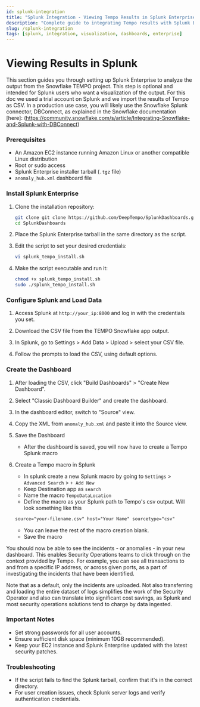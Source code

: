 ```yaml
---
id: splunk-integration
title: "Splunk Integration - Viewing Tempo Results in Splunk Enterprise"
description: "Complete guide to integrating Tempo results with Splunk Enterprise. Set up visualizations, dashboards, and analysis tools for threat detection data."
slug: /splunk-integration
tags: [splunk, integration, visualization, dashboards, enterprise]
---
```


# Viewing Results in Splunk

This section guides you through setting up Splunk Enterprise to analyze the output from the Snowflake TEMPO project.  This step is optional and intended for Splunk users who want a visualization of the output.  For this doc we used a trial account on Splunk and we import the results of Tempo as CSV.  In a production use case, you will likely use the Snowflake Splunk connector, DBConnect, as explained in the Snowflake documentation [here]: (https://community.snowflake.com/s/article/Integrating-Snowflake-and-Splunk-with-DBConnect)

### Prerequisites
- An Amazon EC2 instance running Amazon Linux or another compatible Linux distribution
- Root or sudo access
- Splunk Enterprise installer tarball (`.tgz` file)
- `anomaly_hub.xml` dashboard file

### Install Splunk Enterprise

1. Clone the installation repository:
   ```bash
   git clone git clone https://github.com/DeepTempo/SplunkDashboards.git
   cd SplunkDashboards
   ```

2. Place the Splunk Enterprise tarball in the same directory as the script.

3. Edit the script to set your desired credentials:
   ```bash
   vi splunk_tempo_install.sh
   ```

4. Make the script executable and run it:
   ```bash
   chmod +x splunk_tempo_install.sh
   sudo ./splunk_tempo_install.sh
   ```

### Configure Splunk and Load Data

1. Access Splunk at `http://your_ip:8000` and log in with the credentials you set.

2. Download the CSV file from the TEMPO Snowflake app output.

3. In Splunk, go to Settings > Add Data > Upload > select your CSV file.

4. Follow the prompts to load the CSV, using default options.

### Create the Dashboard

1. After loading the CSV, click "Build Dashboards" > "Create New Dashboard".

2. Select "Classic Dashboard Builder" and create the dashboard.

3. In the dashboard editor, switch to "Source" view.

4. Copy the XML from `anomaly_hub.xml` and paste it into the Source view.

5. Save the Dashboard
   - After the dashboard is saved, you will now have to create a Tempo Splunk macro

7. Create a Tempo macro in Splunk
   - In splunk create a new Splunk macro by going to ```Settings``` > ```Advanced Search``` > ```+ Add New```
   - Keep Destination app as ```search```
   - Name the macro ```TempoDataLocation```
   - Define the macro as your Splunk path to Tempo's csv output. Will look something like this
   ```xml
   source="your-filename.csv" host="Your Name" sourcetype="csv"
   ```
   - You can leave the rest of the macro creation blank.
   - Save the macro

You should now be able to see the incidents - or anomalies - in your new dashboard.  This enables Security Operations teams to click through on the context provided by Tempo.  For example, you can see all transactions to and from a specific IP address, or across given ports, as a part of investigating the incidents that have been identified.

Note that as a default, only the incidents are uploaded.  Not also transferring and loading the entire dataset of logs simplifies the work of the Security Operator and also can translate into significant cost savings, as Splunk and most security operations solutions tend to charge by data ingested.  

### Important Notes
- Set strong passwords for all user accounts.
- Ensure sufficient disk space (minimum 10GB recommended).
- Keep your EC2 instance and Splunk Enterprise updated with the latest security patches.

### Troubleshooting
- If the script fails to find the Splunk tarball, confirm that it's in the correct directory.
- For user creation issues, check Splunk server logs and verify authentication credentials.
